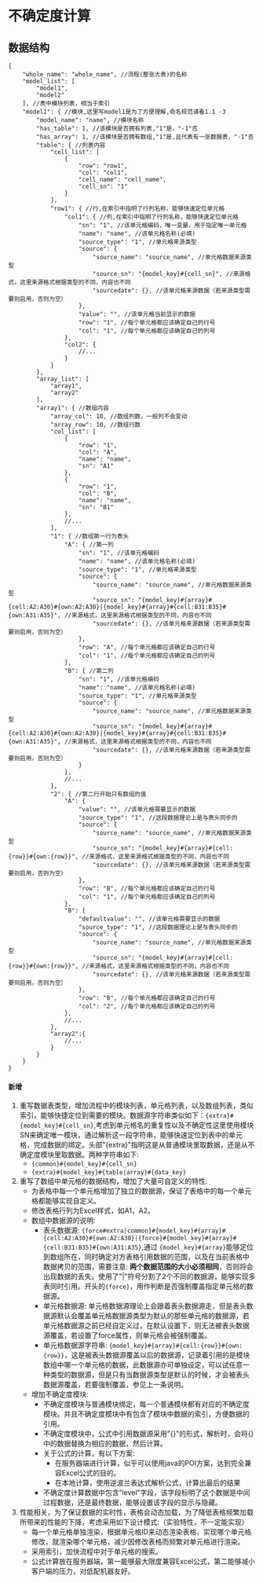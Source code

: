 # 不确定度计算

## 数据结构
```
{
    "whole_name": "whole_name", //流程(整张大表)的名称
    "model_list": [
        "model1",
        "model2"
    ], //表中模块列表，相当于索引
    "model1": { //模块,这里写model1是为了方便理解,命名规范请看1.1 -3
        "model_name": "name", //模块名称
        "has_table": 1, //该模块是否拥有列表,"1"是，"-1"否
        "has_array": 1, //该模块是否拥有数组,"1"是,且代表有一张数据表，"-1"否
        "table": { //列表内容
            "cell_list": [
                {
                    "row": "row1",
                    "col": "col1",
                    "cell_name": "cell_name",
                    "cell_sn": "1"
                }
            ],
            "row1": { //行,在索引中指明了行列名称，能够快速定位单元格
                "col1": { //列,在索引中指明了行列名称，能够快速定位单元格
                    "sn": "1", //该单元格编码，唯一变量，用于指定唯一单元格
                    "name": "name", //该单元格名称(必填)
                    "source_type": "1", //单元格来源类型
                    "source": {
                        "source_name": "source_name", //单元格数据来源类型
                        "source_sn": "{model_key}#{cell_sn}", //来源格式，这里来源格式根据类型的不同，内容也不同
                        "sourcedate": {}, //该单元格来源数据（若来源类型需要则启用，否则为空）
                    },
                    "value": "", //该单元格当前显示的数据
                    "row": "1", //每个单元格都应该确定自己的行号
                    "col": "1", //每个单元格都应该确定自己的列号
                },
                "col2": {
                    //...
                }
            }
        },
        "array_list": [
            "array1",
            "array2"
        ],
        "array1": { //数组内容
            "array_col": 10, //数组列数，一般列不会变动
            "array_row": 10, //数组行数
            "col_list": [
                {
                    "row": "1",
                    "col": "A",
                    "name": "name",
                    "sn": "A1"
                },
                {
                    "row": "1",
                    "col": "B",
                    "name": "name",
                    "sn": "B1"
                },
                //...
            ],
            "1": { //数组第一行为表头
                "A": { //第一列
                    "sn": "1", //该单元格编码
                    "name": "name", //该单元格名称(必填)
                    "source_type": "1", //单元格来源类型
                    "source": {
                        "source_name": "source_name", //单元格数据来源类型
                        "source_sn": "{model_key}#{array}#{cell:A2:A30}#{own:A2:A30}|{model_key}#{array}#{cell:B31:B35}#{own:A31:A35}", //来源格式，这里来源格式根据类型的不同，内容也不同
                        "sourcedate": {}, //该单元格来源数据（若来源类型需要则启用，否则为空）
                    },
                    "row": "A", //每个单元格都应该确定自己的行号
                    "col": "1", //每个单元格都应该确定自己的列号
                },
                "B": { //第二列
                    "sn": "1", //该单元格编码
                    "name": "name", //该单元格名称(必填)
                    "source_type": "1", //单元格来源类型
                    "source": {
                        "source_name": "source_name", //单元格数据来源类型
                        "source_sn": "{model_key}#{array}#{cell:A2:A30}#{own:A2:A30}|{model_key}#{array}#{cell:B31:B35}#{own:A31:A35}", //来源格式，这里来源格式根据类型的不同，内容也不同
                        "sourcedate": {}, //该单元格来源数据（若来源类型需要则启用，否则为空）
                    }
                },
                //...
            },
            "2": { //第二行开始只有数组的值
                "A": {
                    "value": "", //该单元格需要显示的数据
                    "source_type": "1", //这段数据理论上是与表头同步的
                    "source": {
                        "source_name": "source_name", //单元格数据来源类型
                        "source_sn": "{model_key}#{array}#{cell:{row}}#{own:{row}}", //来源格式，这里来源格式根据类型的不同，内容也不同
                        "sourcedate": {}, //该单元格来源数据（若来源类型需要则启用，否则为空）
                    },
                    "row": "B", //每个单元格都应该确定自己的行号
                    "col": "1", //每个单元格都应该确定自己的列号
                },
                "B": {
                    "defaultvalue": "", //该单元格需要显示的数据
                    "source_type": "1", //这段数据理论上是与表头同步的
                    "source": {
                        "source_name": "source_name", //单元格数据来源类型
                        "source_sn": "{model_key}#{array}#{cell:{row}}#{own:{row}}", //来源格式，这里来源格式根据类型的不同，内容也不同
                        "sourcedate": {}, //该单元格来源数据（若来源类型需要则启用，否则为空）
                    },
                    "row": "B", //每个单元格都应该确定自己的行号
                    "col": "2", //每个单元格都应该确定自己的列号
                },
                //...
            },
            "array2":{
                //...
            }
        }
    }
}
```

#### 新增
1. 重写数据表类型，增加流程中的模块列表，单元格列表，以及数组列表，类似索引，能够快捷定位到需要的模块。数据源字符串类似如下：`{extra}#{model_key}#{cell_sn}`,考虑到单元格名的重复性以及不确定性这里使用模块SN来确定唯一模块，通过解析这一段字符串，能够快速定位到表中的单元格，完成数据的绑定。头部"{extra}"指明这是从普通模块里取数据，还是从不确定度模块里取数据。两种字符串如下: 
    - `{common}#{model_key}#{cell_sn}`
    - `{extra}#{model_key}#{table|array}#{data_key}`
2. 重写了数组中单元格的数据结构，增加了大量可自定义的特性:
    - 为表格中每一个单元格增加了独立的数据源，保证了表格中的每一个单元格都能够实现自定义。
    - 修改表格行列为Excel样式，如A1，A2。
    - 数组中数据源的说明:
        - 表头数据源: `{force#extra|common}#{model_key}#{array}#{cell:A2:A30}#{own:A2:A30}|{force}#{model_key}#{array}#{cell:B31:B35}#{own:A31:A35}`,通过 `{model_key}#{array}`能够定位到数组所在，同时确定对方表格引用数据的范围，以及在当前表格中数据拷贝的范围，需要注意: **两个数据范围的大小必须相同**，否则将会出现数据的丢失。使用了"|"符号分割了2个不同的数据源，能够实现多表同时引用。开头的`{force}`，用作判断是否强制覆盖指定单元格的数据源。
        - 单元格数据源: 单元格数据源理论上会跟着表头数据源走，但是表头数据源默认会覆盖单元格数据源类型为默认的那些单元格的数据源，若单元格数据源之前已经自定义过，在默认设置下，则无法被表头数据源覆盖，若设置了force属性，则单元格会被强制覆盖。
        - 单元格数据源字符串: `{model_key}#{array}#{cell:{row}}#{own:{row}}`，这是被表头数据源覆盖以后的数据源，记录着引用的是模块数组中哪一个单元格的数据，此数据源亦可单独设定，可以试任意一种类型的数据源，但是只有当数据源类型是默认的时候，才会被表头数据源覆盖，若要强制覆盖，参见上一条说明。
    - 增加不确定度模块:
        - 不确定度模块与普通模块绑定，每一个普通模块都有对应的不确定度模块。并且不确定度模块中有包含了模块中数据的索引，方便数据的引用。
        - 不确定度模块中，公式中引用数据源采用"{}"的形式，解析时，会将{}中的数据替换为相应的数据，然后计算。
        - 关于公式的计算，有以下方案: 
            - 在服务器端进行计算，似乎可以使用java的POI方案，达到完全兼容Excel公式的目的。
            - 在本地计算，使用逆波兰表达式解析公式，计算出最后的结果
        - 不确定度计算数据中包含"level"字段，该字段标明了这个数据是中间过程数据，还是最终数据，能够设置该字段的显示与隐藏。
3. 性能相关，为了保证数据的实时性，表格会动态加载，为了降低表格频繁加载所带来的性能的下降，考虑采用如下设计模式:（实验特性，不一定能实现）
    - 每一个单元格单独渲染，根据单元格ID来动态渲染表格，实现哪个单元格修改，就渲染哪个单元格，减少因修改表格而频繁对单元格进行渲染。
    - 采用索引，加快流程中对于单元格的搜索。
    - 公式计算放在服务器端，第一能够最大限度兼容Excel公式，第二能够减小客户端的压力，对低配机器友好。